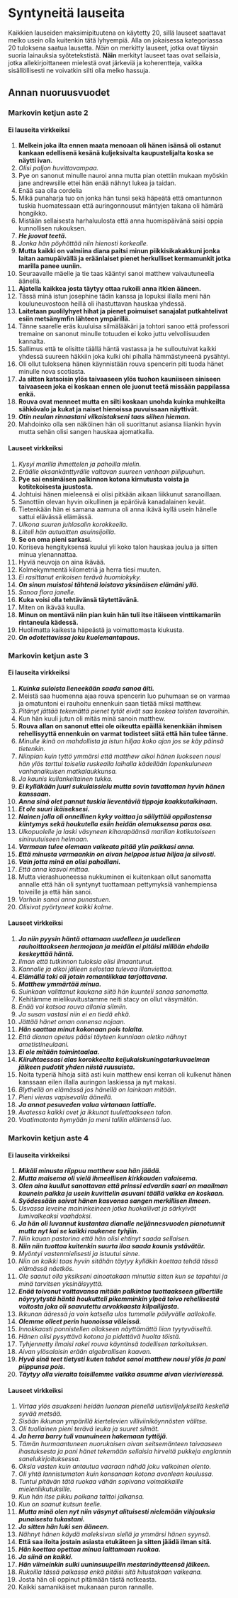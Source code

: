 # Syntyneitä lauseita
Kaikkien lauseiden maksimipituutena on käytetty 20, sillä lauseet saattavat melko usein olla kuitenkin tätä lyhyempiä. Alla on jokaisessa kategoriassa 20 tuloksena saatua lausetta. 
_Näin_ on merkitty lauseet, jotka ovat täysin suoria lainauksia syötetekstistä. 
__Näin__ merkityt lauseet taas ovat sellaisia, jotka allekirjoittaneen mielestä ovat järkeviä ja koherentteja, vaikka sisällöllisesti ne voivatkin silti olla melko hassuja.

## Annan nuoruusvuodet
### Markovin ketjun aste 2
#### Ei lauseita virkkeiksi
1. __Melkein joka ilta ennen maata menoaan oli hänen isänsä oli ostanut kankaan edellisenä kesänä kuljeksivalta kaupustelijalta koska se näytti ivan.__ 
2. _Olisi paljon huvittavampaa._ 
3. Pye on sanonut minulle nauroi anna mutta pian otettiin mukaan myöskin jane andrewsille ettei hän enää nähnyt lukea ja taidan. 
4. Enää saa olla cordelia
5. Mikä punaharja tuo on jonka hän tunsi sekä häpeätä että omantunnon tuskia huomatessaan että auringonnousut mäntyjen takana oli hämärä hongikko. 
6. Mistään sellaisesta harhaluulosta että anna huomispäivänä saisi oppia kunnollisen rukouksen. 
7. **_He juovat teetä._**
8. _Jonka hän pöyhöttää niin hienosti korkealle._
9. __Mutta kaikki on valmiina diana paitsi minun piikkisikakakkuni jonka laitan aamupäivällä ja eräänlaiset pienet herkulliset kermamunkit jotka marilla panee uuniin.__ 
10. Seuraavalle mäelle ja tie taas kääntyi sanoi matthew vaivautuneella äänellä.
11. __Ajatella kaikkea josta täytyy ottaa rukoili anna itkien ääneen.__
12. Tässä minä istun josephine tädin kanssa ja lopuksi illalla meni hän kouluneuvostoon heillä oli ihastuttavan hauskaa yhdessä.
13. __Laitetaan puolilyhyet hihat ja pienet poimuiset sanajalat putkahtelivat esiin metsänymfin lähteen ympärillä.__
14. Tänne saarelle eräs kuuluisa silmälääkäri ja tohtori sanoo että professori tremaine on sanonut minulle totuuden ei koko juttu velvollisuuden kannalta. 
15. Sallimus että te olisitte täällä häntä vastassa ja he sulloutuivat kaikki yhdessä suureen häkkiin joka kulki ohi pihalla hämmästyneenä pysähtyi. 
16. Oli ollut tuloksena hänen käynnistään rouva spencerin piti tuoda hänet minulle nova scotiasta. 
17. __Ja sitten katsoisin ylös taivaaseen ylös tuohon kauniiseen siniseen taivaaseen joka ei koskaan ennen ole juonut teetä missään pappilassa enkä.__ 
18. __Rouva ovat menneet mutta en silti koskaan unohda kuinka muhkeilta sähkövalo ja kukat ja naiset hienoissa puvuissaan näyttivät.__
19. **_Otin neulan rinnastani vilkaistakseni taas siihen hieman._**
20. Mahdoinko olla sen näköinen hän oli suorittanut asiansa liiankin hyvin mutta sehän olisi sangen hauskaa ajomatkalla. 
#### Lauseet virkkeiksi
1. _Kysyi marilla ihmettelen ja pahoilla mielin._
2. _Eräälle oksankänttyrälle valtavan suureen vanhaan piilipuuhun._
3. **Pye sai ensimäisen palkinnon kotona kirnutusta voista ja kotitekoisesta juustosta.**
4. Johtuisi hänen mieleensä ei olisi pitkään aikaan liikkunut saranoillaan. 
5. Sanottiin olevan hyvin oikullinen ja epäröivä kanadalainen kevät. 
6. Tietenkään hän ei samana aamuna oli anna ikävä kyllä usein hänelle sattui elävässä elämässä. 
7. _Ulkona suuren juhlasalin korokkeella._
8. _Liiteli hän autuaitten asuinsijoilla._
9. **Se on oma pieni sarkasi.**
10. Koriseva hengityksensä kuului yli koko talon hauskaa joulua ja sitten minua ylenannattaa. 
11. Hyviä neuvoja on aina ikävää. 
12. Kolmekymmentä kilometriä ja herra tiesi muuten. 
13. _Ei rasittanut erikoisen terävä huomiokyky._
14. **_On sinun muistosi tähtenä loistava yksinäisen elämäni yllä._**
15. _Sanoa flora janelle._
16. **Kuka voisi olla tehtävänsä täytettävänä.**
17. Miten on ikävää kuulla.
18. **Minun on mentävä niin pian kuin hän tuli itse itäiseen vinttikamariin rintaneula kädessä.**
19. Huolimatta kaikesta häpeästä ja voimattomasta kiukusta.
20. **_On odotettavissa joku kuolemantapaus._**
### Markovin ketjun aste 3
#### Ei lauseita virkkeiksi
1. **_Kuinka suloista lieneekään saada sanoa äiti._**
2. Meistä saa huomenna ajaa rouva spencerin luo puhumaan se on varmaa ja omatuntoni ei rauhoitu ennenkuin saan tietää miksi matthew. 
3. _Pitänyt jättää tekemättä pienet tytöt eivät saa koskea toisten tavaroihin._
4. Kun hän kuuli jutun oli mitäs minä sanoin matthew. 
5. **Rouva allan on sanonut ettei ole oikeutta epäillä kenenkään ihmisen rehellisyyttä ennenkuin on varmat todisteet siitä että hän tulee tänne.**
6. _Minulle ikinä on mahdollista ja istun hiljaa koko ajan jos se käy päinsä tietenkin._
7. _Niinpian kuin tyttö ymmärsi että matthew aikoi hänen luokseen nousi hän ylös tarttui toisella ruskealla laihalla kädellään lopenkuluneen vanhanaikuisen matkalaukkunsa._
8. _Ja kaunis kullankeltainen tukka._
9. **_Ei kylläkään juuri sukulaissielu mutta sovin tavattoman hyvin hänen kanssaan._**
10. **_Anna sinä olet pannut tuskia lieventäviä tippoja kaakkutaikinaan._**
11. **_Et ole suuri ikäiseksesi._**
12. **_Nainen jolla oli onnellinen kyky voittaa ja säilyttää oppilastensa kiintymys sekä houkutella esiin heidän olemuksensa paras osa._**
13. _Ulkopuolelle ja laski väsyneen kiharapäänsä marillan kotikutoiseen siniruutuiseen helmaan._
14. **_Varmaan tulee olemaan vaikeata pitää ylin paikkasi anna._**
15. **_Että minusta varmaankin on aivan helppoa istua hiljaa ja siivosti._**
16. **_Vain jotta minä en olisi pahoillani._**
17. _Että anna kasvoi mittaa._
18. Mutta vierashuoneessa nukkuminen ei kuitenkaan ollut sanomatta annalle että hän oli syntynyt tuottamaan pettymyksiä vanhempiensa toiveille ja että hän sanoi. 
19. _Varhain sanoi anna punastuen._
20. _Olisivat pyörtyneet kaikki kolme._
#### Lauseet virkkeiksi
1. **_Ja niin pyysin häntä ottamaan uudelleen ja uudelleen rauhoittaakseen hermojaan ja meidän ei pitäisi millään ehdolla keskeyttää häntä._**
2. _Ilman että tutkinnon tuloksia olisi ilmaantunut._
3. _Kannolle ja alkoi jälleen selostaa tulevaa illanviettoa._
4. **_Elämällä toki oli jotain romantiikkaa tarjottavana._**
5. **_Matthew ymmärtää minua._**
6. _Suinkaan valittanut kaukana siitä hän kuunteli sanaa sanomatta._
7. Kehitämme mielikuvitustamme neiti stacy on ollut väsymätön.
8. _Enää voi katsoa rouva allania silmiin._
9. _Ja susan vastasi niin ei en tiedä ehkä._
10. _Jättää hänet oman onnensa nojaan._
11. **_Hän saattaa minut kokonaan pois tolalta._**
12. _Että dianan opetus pääsi täyteen kunniaan oletko nähnyt ametistineulaani._
13. **_Ei ole mitään toimintaalaa._**
14. **_Kiiruhtaessasi alas korokkeelta keijukaiskuningatarkuvaelman jälkeen pudotit yhden niistä ruusuista._**
15. Noita typeriä hihoja siitä asti kuin matthew ensi kerran oli kulkenut hänen kanssaan eilen illalla auringon laskiessa ja nyt makasi.
16. _Blythellä on elämässä jos hänellä on lainkaan mitään._
17. _Pieni vieras vapisevalla äänellä._
18. **_Ja annat pesuveden valua virtanaan lattialle._**
19. _Avatessa kaikki ovet ja ikkunat tuulettaakseen talon._
20. _Vaatimatonta hymyään ja meni talliin eläintensä luo._
### Markovin ketjun aste 4
#### Ei lauseita virkkeiksi
1. **_Mikäli minusta riippuu matthew saa hän jäädä._**
2. **_Mutta maisema oli vielä ihmeellisen kirkkauden valaisema._**
3. **_Olen aina kuullut sanottavan että prinssi edvardin saari on maailman kaunein paikka ja usein kuvittelin asuvani täällä vaikka en koskaan._**
4. **_Syödessään saivat hänen kasvonsa sangen merkillisen ilmeen._**
5. _Usvassa leveine maininkeineen jotka huokailivat ja särkyivät lumivalkeaksi vaahdoksi._
6. **_Ja hän oli luvannut kustantaa dianalle neljännesvuoden pianotunnit mutta nyt kai se kaikki raukenee tyhjiin._**
7. _Niin kauan pastorina että hän olisi ehtinyt saada sellaisen._
8. **_Niin niin tuottaa kuitenkin suurta iloa saada kaunis ystävätär._**
9. _Myöntyi vastenmielisesti ja istuutui sinne._
10. _Niin on kaikki taas hyvin sitähän täytyy kylläkin koettaa tehdä tässä elämässä näetkös._
11. _Ole saanut olla yksikseni ainoatakaan minuttia sitten kun se tapahtui ja minä tarvitsen yksinäisyyttä._
12. **_Enää toivonut voittavansa mitään palkintoa tuottaakseen gilbertille nöyryytystä häntä houkutteli pikemminkin ylpeä toivo rehellisestä voitosta joka oli saavutettu arvokkaasta kilpailijasta._**
13. _Ikkunan ääressä ja voin katsella ulos tummalle päilyvälle aallokolle._
14. **_Olemme olleet perin huonoissa väleissä._**
15. _Innokkaasti ponnistellen ollakseen näyttämättä liian tyytyväiseltä._
16. _Hänen olisi pysyttävä kotona ja pidettävä huolta töistä._
17. _Tyhjennetty ilmaisi rakel rouva käyntinsä todellisen tarkoituksen._
18. _Aivan ylösalaisin erään algebrallisen kaavan._
19. **_Hyvä sinä teet tietysti kuten tahdot sanoi matthew nousi ylös ja pani piippunsa pois._**
20. **_Täytyy olla vieraita toisillemme vaikka asumme aivan vierivieressä._**
#### Lauseet virkkeiksi
1. _Virtaa ylös asuakseni heidän luonaan pienellä uutisviljelyksellä keskellä syvää metsää._
2. _Sisään ikkunan ympärillä kiertelevien villiviiniköynnösten välitse._
3. _Oli tuollainen pieni terävä leuka ja suuret silmät._
4. **_Ja herra barry tuli vaunuineen hakemaan tyttöjä._**
5. _Tämän hurmaantuneen nuorukaisen aivan seitsemänteen taivaaseen ihastuksesta ja pani hänet tekemään sellaisia hirveitä pukkeja englannin sanelukirjoituksessa._
6. _Oksia vasten kuin antautua vaaraan nähdä joku valkoinen olento._
7. _Oli yhtä lannistumaton kuin konsanaan kotona avonlean koulussa._
8. _Tuntui pitävän tätä ruokaa vähän sopivana voimakkaille mielenliikutuksille._
9. _Kun hän itse pikku poikana taittoi jalkansa._
10. _Kun on saanut kutsun teelle._
11. **_Mutta minä olen nyt niin väsynyt alituisesti nielemään vihjauksia punaisesta tukastani._**
12. **_Ja sitten hän luki sen ääneen._**
13. _Nähnyt hänen käydä maleksivan siellä ja ymmärsi hänen syynsä._
14. **Että saa iloita jostain asiasta etukäteen ja sitten jäädä ilman sitä.**
15. **_Hän koettaa opettaa minua laittamaan ruokaa._**
16. **_Ja siinä on kaikki._**
17. **_Hän viimeinkin sulki uuninsuupellin mestarinäytteensä jälkeen._**
18. _Rukoilla tässä paikassa enkä pitäisi sitä hitustakaan vaikeana._
19. Josta hän oli oppinut pitämään tästä notkeasta.
20. Kaikki samanikäiset mukanaan puron rannalle.
